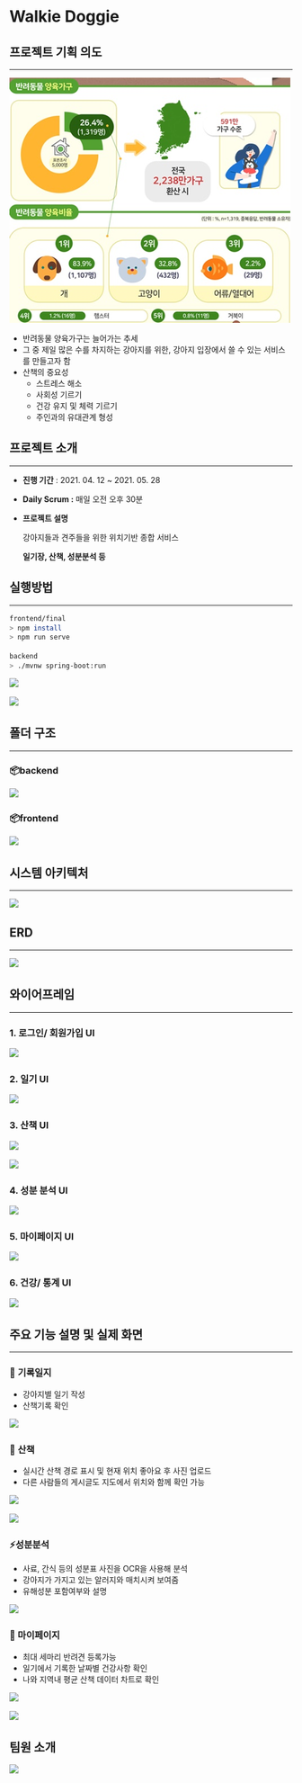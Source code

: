 # Walkie Doggie

## 프로젝트 기획 의도

---

![](/readme.assets/Untitled.png)

- 반려동물 양육가구는 늘어가는 추세
- 그 중 제일 많은 수를 차지하는 강아지를 위한, 강아지 입장에서 쓸 수 있는 서비스를 만들고자 함
- 산책의 중요성
    - 스트레스 해소
    - 사회성 기르기
    - 건강 유지 및 체력 기르기
    - 주인과의 유대관계 형성

## 프로젝트 소개

---

- **진행 기간** : 2021. 04. 12 ~ 2021. 05. 28
- **Daily Scrum :** 매일 오전 오후 30분
- **프로젝트 설명**

    강아지들과 견주들을 위한 위치기반 종합 서비스

    **일기장, 산책, 성분분석 등**

## 실행방법

---

```bash
frontend/final
> npm install
> npm run serve

backend
> ./mvnw spring-boot:run
```

![](https://lab.ssafy.com/s04-final/s04p31c106/raw/backend/readme.assets/npm_run_serve.PNG)

![](https://lab.ssafy.com/s04-final/s04p31c106/raw/backend/readme.assets/Spring.png)

## 폴더 구조

---

### 📦backend

![](https://lab.ssafy.com/s04-final/s04p31c106/raw/backend/readme.assets/%EB%B0%B1%EC%97%94%EB%93%9C%EA%B5%AC%EC%A1%B0.PNG)

### 📦frontend

![](https://lab.ssafy.com/s04-final/s04p31c106/raw/backend/readme.assets/%ED%94%84%EB%A1%A0%ED%8A%B8%EA%B5%AC%EC%A1%B0.PNG)

## 시스템 아키텍처

---

![](https://lab.ssafy.com/s04-final/s04p31c106/raw/backend/readme.assets/Untitled%201.png)

## ERD

---

![](https://lab.ssafy.com/s04-final/s04p31c106/raw/backend/readme.assets/ERD.PNG)

## 와이어프레임

---

### 1. 로그인/ 회원가입 UI

![](https://lab.ssafy.com/s04-final/s04p31c106/raw/backend/readme.assets/Untitled%202.png)

### 2. 일기 UI

![](https://lab.ssafy.com/s04-final/s04p31c106/raw/backend/readme.assets/Untitled%203.png)

### 3. 산책 UI

![](https://lab.ssafy.com/s04-final/s04p31c106/raw/backend/readme.assets/Untitled%204.png)

![](https://lab.ssafy.com/s04-final/s04p31c106/raw/backend/readme.assets/Untitled%205.png)

### 4. 성분 분석 UI

![](https://lab.ssafy.com/s04-final/s04p31c106/raw/backend/readme.assets/Untitled%206.png)

### 5. 마이페이지 UI

![](https://lab.ssafy.com/s04-final/s04p31c106/raw/backend/readme.assets/Untitled%207.png)

### 6. 건강/ 통계 UI

![](https://lab.ssafy.com/s04-final/s04p31c106/raw/backend/readme.assets/Untitled%208.png)

## 주요 기능 설명 및 실제 화면

---

### 🌈 **기록일지**

- 강아지별 일기 작성
- 산책기록 확인

![](https://lab.ssafy.com/s04-final/s04p31c106/raw/backend/readme.assets/%EA%B8%B0%EB%A1%9D%EC%9D%BC%EC%A7%80.png)

### 🛴 **산책**

- 실시간 산책 경로 표시 및 현재 위치 좋아요 후 사진 업로드
- 다른 사람들의 게시글도 지도에서 위치와 함께 확인 가능

![](https://lab.ssafy.com/s04-final/s04p31c106/raw/backend/readme.assets/%EC%82%B0%EC%B1%851.png)

![](https://lab.ssafy.com/s04-final/s04p31c106/raw/backend/readme.assets/%EC%82%B0%EC%B1%852.png)

### ⚡**성분분석**

- 사료, 간식 등의 성분표 사진을 OCR을 사용해 분석
- 강아지가 가지고 있는 알러지와 매치시켜 보여줌
- 유해성분 포함여부와 설명

![](https://lab.ssafy.com/s04-final/s04p31c106/raw/backend/readme.assets/%EC%84%B1%EB%B6%84%EB%B6%84%EC%84%9D.png)

### 👶 마이페이지

- 최대 세마리 반려견 등록가능
- 일기에서 기록한 날짜별 건강사항 확인
- 나와 지역내 평균 산책 데이터 차트로 확인

![](https://lab.ssafy.com/s04-final/s04p31c106/raw/backend/readme.assets/%EB%A1%9C%EA%B7%B8%EC%9D%B8_%ED%9A%8C%EC%9B%90%EA%B0%80%EC%9E%85.png)

![](https://lab.ssafy.com/s04-final/s04p31c106/raw/backend/readme.assets/%EB%A7%88%EC%9D%B4%ED%8E%98%EC%9D%B4%EC%A7%80.png)

## 팀원 소개

![](https://lab.ssafy.com/s04-final/s04p31c106/raw/backend/readme.assets/%ED%8C%80%EC%9B%90%EC%86%8C%EA%B0%9C.PNG)
